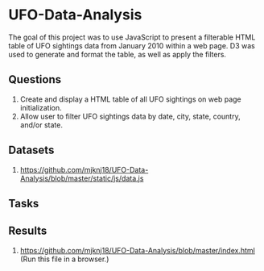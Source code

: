 # UFO-Data-Analysis

The goal of this project was to use JavaScript to present a filterable HTML table of UFO sightings data from January 2010 within a web page. D3 was used to generate and format the table, as well as apply the filters.

## Questions

1. Create and display a HTML table of all UFO sightings on web page initialization.
2. Allow user to filter UFO sightings data by date, city, state, country, and/or state.

## Datasets

1. https://github.com/mjknj18/UFO-Data-Analysis/blob/master/static/js/data.js

## Tasks



## Results

1. https://github.com/mjknj18/UFO-Data-Analysis/blob/master/index.html (Run this file in a browser.)